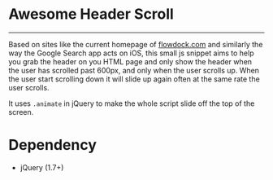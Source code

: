 Awesome Header Scroll
=====================
---

Based on sites like the current homepage of [flowdock.com](http://www.flowdock.com) and similarly the way the Google Search app acts on iOS, this small js snippet aims to help you grab the header on you HTML page and only show the header when the user has scrolled past 600px, and only when the user scrolls up.  When the user start scrolling down it will slide up again often at the same rate the user scrolls.

It uses `.animate` in jQuery to make the whole script slide off the top of the screen.

Dependency
=============

* jQuery (1.7+)
